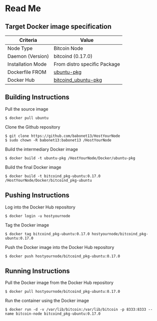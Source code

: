 Read Me
==

Target Docker image specification
-

<table>
    <thead>
        <tr>
            <th>Criteria</th>
            <th>Value</th>
        </tr>
    </thead>
    <tbody>
        <tr>
            <td>Node Type</td>
            <td>Bitcoin Node</td>
        </tr>
        <tr>
            <td>Daemon (Version)</td>
            <td>bitcoind (0.17.0)</td>
        </tr>
        <tr>
            <td>Installation Mode</td>
            <td>From distro specific Package</td>
        </tr>
        <tr>
            <td>Dockerfile FROM</td>
            <td><A href="https://github.com/babonet13/HostYourNode/tree/master/Docker/ubuntu-pkg">ubuntu-pkg</A></td>
        </tr>
        <tr>
            <td>Docker Hub</td>
            <td><A href="https://hub.docker.com/r/hostyournode/bitcoind_pkg-ubuntu/">bitcoind_ubuntu-pkg</A></td>
        </tr>
    </tbody>
</table>

Building Instructions
-
Pull the source image
<pre><code>$ docker pull ubuntu</code></pre>

Clone the Github repository
<pre><code>$ git clone https://github.com/babonet13/HostYourNode
$ sudo chown -R babonet13:babonet13 /HostYourNode</code></pre>

Build the intermediary Docker image
<pre><code>$ docker build -t ubuntu-pkg /HostYourNode/Docker/ubuntu-pkg</code></pre>

Build the final Docker image
<pre><code>$ docker build -t bitcoind_pkg-ubuntu:0.17.0 /HostYourNode/Docker/bitcoind_pkg-ubuntu</code></pre>

Pushing Instructions
-
Log into the Docker Hub repository
<pre><code>$ docker login -u hostyournode</code></pre>

Tag the Docker image
<pre><code>$ docker tag bitcoind_pkg-ubuntu:0.17.0 hostyournode/bitcoind_pkg-ubuntu:0.17.0</code></pre>

Push the Docker image into the Docker Hub repository
<pre><code>$ docker push hostyournode/bitcoind_pkg-ubuntu:0.17.0</code></pre>

Running Instructions
-
Pull the Docker image from the Docker Hub repository
<pre><code>$ docker pull hostyournode/bitcoind_pkg-ubuntu:0.17.0</code></pre>

Run the container using the Docker image
<pre><code>$ docker run -d -v /var/lib/bitcoin:/var/lib/bitcoin -p 8333:8333 --name bitcoin-node bitcoind_pkg-ubuntu:0.17.0</code></pre>
